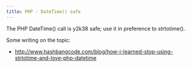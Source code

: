 ```yaml
---
title: PHP - DateTime() safe
---
```


The PHP DateTime() call is y2k38 safe; use it in preference to strtotime().

Some writing on the topic:

* http://www.hashbangcode.com/blog/how-i-learned-stop-using-strtotime-and-love-php-datetime
